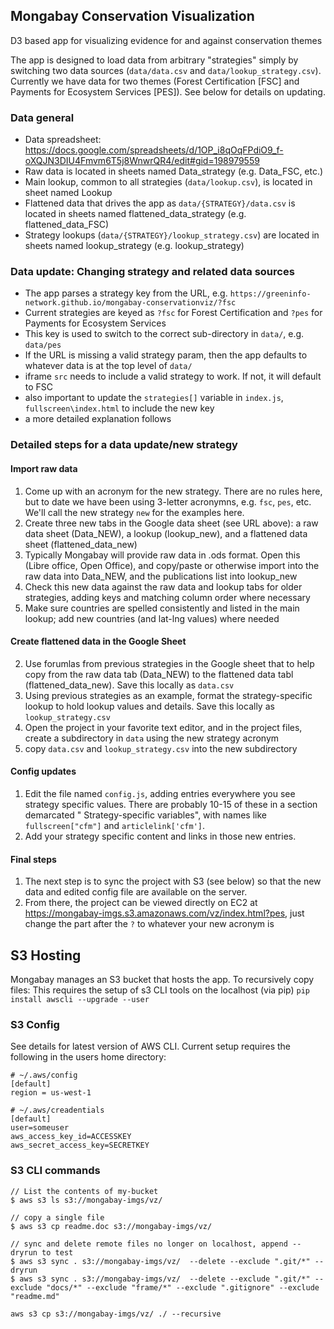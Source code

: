 ## Mongabay Conservation Visualization

D3 based app for visualizing evidence for and against conservation themes

The app is designed to load data from arbitrary "strategies" simply by switching two data sources (`data/data.csv` and `data/lookup_strategy.csv`). Currently we have data for two themes (Forest Certification [FSC] and Payments for Ecosystem Services [PES]). See below for details on updating. 

### Data general
* Data spreadsheet: https://docs.google.com/spreadsheets/d/1OP_i8qOqFPdiO9_f-oXQJN3DIU4Fmvm6T5j8WnwrQR4/edit#gid=198979559
* Raw data is located in sheets named Data_strategy (e.g. Data_FSC, etc.)
* Main lookup, common to all strategies (`data/lookup.csv`), is located in sheet named Lookup
* Flattened data that drives the app as `data/{STRATEGY}/data.csv` is located in sheets named flattened_data_strategy (e.g. flattened_data_FSC)
* Strategy lookups (`data/{STRATEGY}/lookup_strategy.csv`) are located in sheets named lookup_strategy (e.g. lookup_strategy)

### Data update: Changing strategy and related data sources
* The app parses a strategy key from the URL, e.g. `https://greeninfo-network.github.io/mongabay-conservationviz/?fsc`
* Current strategies are keyed as `?fsc` for Forest Certification and `?pes` for Payments for Ecosystem Services
* This key is used to switch to the correct sub-directory in `data/`, e.g. `data/pes`
* If the URL is missing a valid strategy param, then the app defaults to whatever data is at the top level of `data/`
* iframe `src` needs to include a valid strategy to work. If not, it will default to FSC
* also important to update the `strategies[]` variable in `index.js`, `fullscreen\index.html` to include the new key
* a more detailed explanation follows

### Detailed steps for a data update/new strategy

#### Import raw data
1. Come up with an acronym for the new strategy. There are no rules here, but to date we have been using 3-letter acronymns, e.g. `fsc`, `pes`, etc. We'll call the new strategy `new` for the examples here.
2. Create three new tabs in the Google data sheet (see URL above): a raw data sheet (Data_NEW), a lookup (lookup_new), and a flattened data sheet (flattened_data_new)
3. Typically Mongabay will provide raw data in .ods format. Open this (Libre office, Open Office), and copy/paste or otherwise import into the raw data into Data_NEW, and the publications list into lookup_new
4. Check this new data against the raw data and lookup tabs for older strategies, adding keys and matching column order where necessary
5. Make sure countries are spelled consistently and listed in the main lookup; add new countries (and lat-lng values) where needed

#### Create flattened data in the Google Sheet
2. Use forumlas from previous strategies in the Google sheet that to help copy from the raw data tab (Data_NEW) to the flattened data tabl (flattened_data_new). Save this locally as `data.csv`
3. Using previous strategies as an example, format the strategy-specific lookup to hold lookup values and details. Save this locally as `lookup_strategy.csv` 
4. Open the project in your favorite text editor, and in the project files, create a subdirectory in `data` using the new strategy acronym
5. copy `data.csv` and `lookup_strategy.csv` into the new subdirectory

#### Config updates
1. Edit the file named `config.js`, adding entries everywhere you see strategy specific values. There are probably 10-15 of these in a section demarcated " Strategy-specific variables", with names like `fullscreen["cfm"]` and `articlelink['cfm']`. 
2. Add your strategy specific content and links in those new entries. 

#### Final steps
1. The next step is to sync the project with S3 (see below) so that the new data and edited config file are available on the server. 
2. From there, the project can be viewed directly on EC2 at https://mongabay-imgs.s3.amazonaws.com/vz/index.html?pes, just change the part after the `?` to whatever your new acronym is 

## S3 Hosting
Mongabay manages an S3 bucket that hosts the app. To recursively copy files: 
This requires the setup of s3 CLI tools on the localhost (via pip)
`pip install awscli --upgrade --user`

### S3 Config
See details for latest version of AWS CLI. Current setup requires the following in the users home directory:
```
# ~/.aws/config
[default]
region = us-west-1
```
```
# ~/.aws/creadentials
[default]
user=someuser
aws_access_key_id=ACCESSKEY
aws_secret_access_key=SECRETKEY
```
### S3 CLI commands
```
// List the contents of my-bucket
$ aws s3 ls s3://mongabay-imgs/vz/
```

```
// copy a single file
$ aws s3 cp readme.doc s3://mongabay-imgs/vz/
```

```
// sync and delete remote files no longer on localhost, append --dryrun to test
$ aws s3 sync . s3://mongabay-imgs/vz/  --delete --exclude ".git/*" --dryrun 
$ aws s3 sync . s3://mongabay-imgs/vz/  --delete --exclude ".git/*" --exclude "docs/*" --exclude "frame/*" --exclude ".gitignore" --exclude "readme.md"
```

``` copy all files from remote to local
aws s3 cp s3://mongabay-imgs/vz/ ./ --recursive 
```